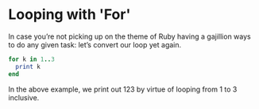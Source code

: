 # Looping with 'For'

In case you’re not picking up on the theme of Ruby having a gajillion ways to do any given task: let’s convert our loop yet again.

```ruby
for k in 1..3
  print k
end
```

In the above example, we print out 123 by virtue of looping from 1 to 3 inclusive.
